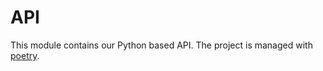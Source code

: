 # API

This module contains our Python based API. The project is managed with [poetry](https://python-poetry.org/).
